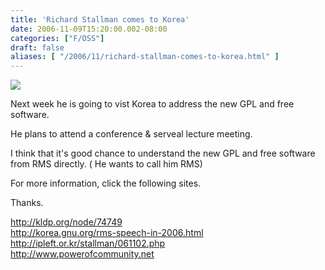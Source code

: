 ```yaml
---
title: 'Richard Stallman comes to Korea'
date: 2006-11-09T15:20:00.002-08:00
categories: ["F/OSS"]
draft: false
aliases: [ "/2006/11/richard-stallman-comes-to-korea.html" ]
---
```


[![](http://kldp.org/files/mail-1.png)](http://kldp.org/files/mail-1.png)  
  
  
Next week he is going to vist Korea to address the new GPL and free software.  
  
He plans to attend a conference & serveal lecture meeting.  
  
I think that it's good chance to understand the new GPL and free software from RMS directly. ( He wants to call him RMS)  
  
For more information, click the following sites.  
  
Thanks.  
  
http://kldp.org/node/74749  
http://korea.gnu.org/rms-speech-in-2006.html  
http://ipleft.or.kr/stallman/061102.php  
http://www.powerofcommunity.net